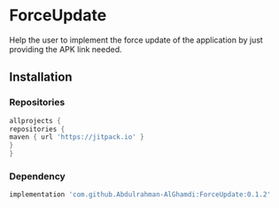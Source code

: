 # ForceUpdate

Help the user to implement the force update of the application by just providing the APK link needed.

## Installation

### Repositories

```groovy
allprojects {
repositories {
maven { url 'https://jitpack.io' }
}
}
```
### Dependency
```groovy
implementation 'com.github.Abdulrahman-AlGhamdi:ForceUpdate:0.1.2'
```